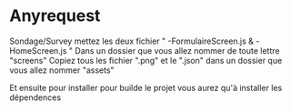 # Anyrequest
Sondage/Survey
mettez les deux fichier 
"
-FormulaireScreen.js &
-HomeScreen.js
"
Dans un dossier que vous allez nommer de toute lettre "screens"
Copiez tous les fichier ".png" et le ".json" dans un dossier que vous allez nommer "assets"

Et ensuite pour installer pour builde le projet vous aurez qu'à installer les dépendences 

 

